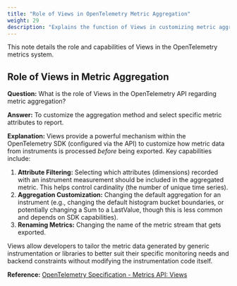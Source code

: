 ```yaml
---
title: "Role of Views in OpenTelemetry Metric Aggregation"
weight: 29
description: "Explains the function of Views in customizing metric aggregation and attribute selection within the OpenTelemetry API/SDK."
---
```


This note details the role and capabilities of Views in the OpenTelemetry metrics system.

## Role of Views in Metric Aggregation

**Question:**
What is the role of Views in the OpenTelemetry API regarding metric aggregation?

**Answer:**
To customize the aggregation method and select specific metric attributes to report.

**Explanation:**
Views provide a powerful mechanism within the OpenTelemetry SDK (configured via the API) to customize how metric data from instruments is processed *before* being exported. Key capabilities include:

1. **Attribute Filtering:** Selecting which attributes (dimensions) recorded with an instrument measurement should be included in the aggregated metric. This helps control cardinality (the number of unique time series).
2. **Aggregation Customization:** Changing the default aggregation for an instrument (e.g., changing the default histogram bucket boundaries, or potentially changing a Sum to a LastValue, though this is less common and depends on SDK capabilities).
3. **Renaming Metrics:** Changing the name of the metric stream that gets exported.

Views allow developers to tailor the metric data generated by generic instrumentation or libraries to better suit their specific monitoring needs and backend constraints without modifying the instrumentation code itself.

**Reference:**
[OpenTelemetry Specification - Metrics API: Views](https://opentelemetry.io/docs/specs/otel/metrics/api/#views)
